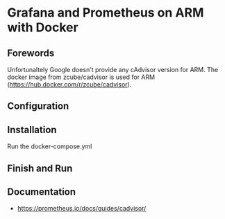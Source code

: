 # Grafana and Prometheus on ARM with Docker

## Forewords
Unfortunaltely Google doesn't provide any cAdvisor version for ARM. The docker image from zcube/cadvisor is used for ARM (https://hub.docker.com/r/zcube/cadvisor).

## Configuration

## Installation
Run the docker-compose.yml

## Finish and Run

## Documentation
* https://prometheus.io/docs/guides/cadvisor/

